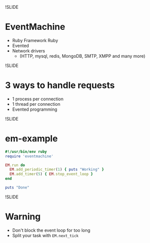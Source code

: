 !SLIDE
# EventMachine #

* Ruby Framework Ruby
* Evented
* Network drivers
  * (HTTP, mysql, redis, MongoDB, SMTP, XMPP and many more)

!SLIDE
# 3 ways to handle requests #

* 1 process per connection
* 1 thread  per connection
* Evented programming

!SLIDE
# em-example #

```ruby
#!/usr/bin/env ruby
require 'eventmachine'

EM.run do
  EM.add_periodic_timer(1) { puts "Working" }
  EM.add_timer(5) { EM.stop_event_loop }
end

puts "Done"
```

!SLIDE
# Warning #

* Don't block the event loop for too long
* Split your task with `EM.next_tick`


